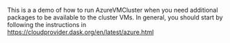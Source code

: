 This is a a demo of how to run AzureVMCluster when you need additional packages to be available to the cluster VMs.
In general, you should start by following the instructions in https://cloudprovider.dask.org/en/latest/azure.html
